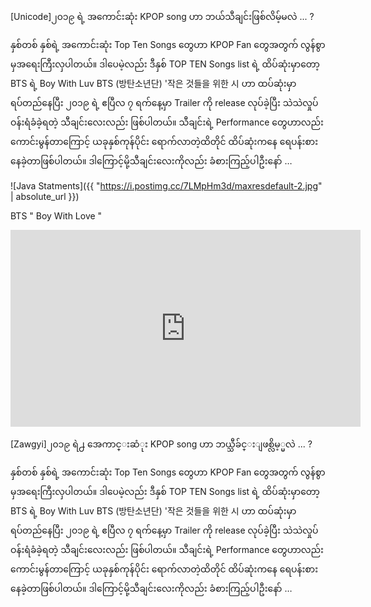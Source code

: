 [Unicode]၂၀၁၉  ရဲ့ အကောင်းဆုံး KPOP song ဟာ ဘယ်သီချင်းဖြစ်လိမ့်မလဲ ... ?

နှစ်တစ် နှစ်ရဲ့ အကောင်းဆုံး Top Ten Songs တွေဟာ KPOP Fan တွေအတွက် လွန်စွာမှအရေးကြီးလှပါတယ်။
ဒါပေမဲ့လည်း ဒီနှစ် TOP TEN Songs list ရဲ့ ထိပ်ဆုံးမှာတော့ BTS ရဲ့  Boy With Luv BTS (방탄소년단) '작은 것들을 위한 시 ဟာ ထပ်ဆုံးမှာ ရပ်တည်နေပြီး ၂၀၁၉  ရဲ့ ဧပြီလ ၇ ရက်နေ့မှာ Trailer ကို release လုပ်ခဲ့ပြီး သဲသဲလှုပ် ဝန်းရံခံခဲ့ရတဲ့ သီချင်းလေးလည်း ဖြစ်ပါတယ်။ သီချင်းရဲ့ Performance တွေဟာလည်း ကောင်းမွန်တာကြောင့် ယခုနှစ်ကုန်ပိုင်း
ရောက်လာတဲ့ထိတိုင် ထိပ်ဆုံးကနေ ရေပန်းစားနေခဲ့တာဖြစ်ပါတယ်။ ဒါကြောင့်မို့သီချင်းလေးကိုလည်း ခံစားကြည့်ပါဦးနော် …

![Java Statments]({{ "https://i.postimg.cc/7LMpHm3d/maxresdefault-2.jpg" | absolute_url }})

BTS " Boy With Love "
<iframe width="560" height="315" src="https://www.youtube.com/watch?v=XsX3ATc3FbA" frameborder="0" allow="accelerometer; autoplay; encrypted-media; gyroscope; picture-in-picture" allowfullscreen></iframe>

[Zawgyi]၂၀၁၉  ရဲ႕ အေကာင္းဆံုး KPOP song ဟာ ဘယ္သီခ်င္းျဖစ္လိမ့္မလဲ ... ?

နှစ်တစ် နှစ်ရဲ့ အကောင်းဆုံး Top Ten Songs တွေဟာ KPOP Fan တွေအတွက် လွန်စွာမှအရေးကြီးလှပါတယ်။
ဒါပေမဲ့လည်း ဒီနှစ် TOP TEN Songs list ရဲ့ ထိပ်ဆုံးမှာတော့ BTS ရဲ့  Boy With Luv BTS (방탄소년단) '작은 것들을 위한 시 ဟာ ထပ်ဆုံးမှာ ရပ်တည်နေပြီး ၂၀၁၉  ရဲ့ ဧပြီလ ၇ ရက်နေ့မှာ Trailer ကို release လုပ်ခဲ့ပြီး သဲသဲလှုပ် ဝန်းရံခံခဲ့ရတဲ့ သီချင်းလေးလည်း ဖြစ်ပါတယ်။ သီချင်းရဲ့ Performance တွေဟာလည်း ကောင်းမွန်တာကြောင့် ယခုနှစ်ကုန်ပိုင်း
ရောက်လာတဲ့ထိတိုင် ထိပ်ဆုံးကနေ ရေပန်းစားနေခဲ့တာဖြစ်ပါတယ်။ ဒါကြောင့်မို့သီချင်းလေးကိုလည်း ခံစားကြည့်ပါဦးနော် …
